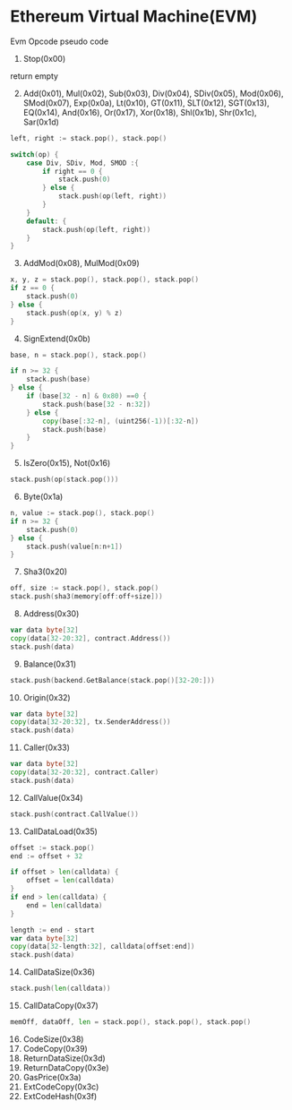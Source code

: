 # Ethereum Virtual Machine(EVM)

Evm Opcode pseudo code

1. Stop(0x00)

return empty

2. Add(0x01), Mul(0x02), Sub(0x03), Div(0x04), SDiv(0x05), Mod(0x06), SMod(0x07), Exp(0x0a), Lt(0x10), GT(0x11), SLT(0x12), SGT(0x13), EQ(0x14),
And(0x16), Or(0x17), Xor(0x18), Shl(0x1b), Shr(0x1c), Sar(0x1d)

```go
left, right := stack.pop(), stack.pop()

switch(op) {
    case Div, SDiv, Mod, SMOD :{
        if right == 0 {
            stack.push(0)
        } else {
            stack.push(op(left, right))
        }
    }
    default: {
        stack.push(op(left, right))
    }
}
```


3. AddMod(0x08), MulMod(0x09)

```go
x, y, z = stack.pop(), stack.pop(), stack.pop()
if z == 0 {
    stack.push(0)
} else {
    stack.push(op(x, y) % z)
}
```

4. SignExtend(0x0b)

```go
base, n = stack.pop(), stack.pop()

if n >= 32 {
    stack.push(base)
} else {
    if (base[32 - n] & 0x80) ==0 {
        stack.push(base[32 - n:32])
    } else {
        copy(base[:32-n], (uint256(-1))[:32-n])
        stack.push(base)
    }
}
```

5. IsZero(0x15), Not(0x16)

```go
stack.push(op(stack.pop()))
```

6. Byte(0x1a)

```go
n, value := stack.pop(), stack.pop()
if n >= 32 {
    stack.push(0)
} else {
    stack.push(value[n:n+1])
}
```

7. Sha3(0x20)

```go
off, size := stack.pop(), stack.pop()
stack.push(sha3(memory[off:off+size]))
```

8. Address(0x30)

```go
var data byte[32]
copy(data[32-20:32], contract.Address())
stack.push(data)
```

9.  Balance(0x31)

```go
stack.push(backend.GetBalance(stack.pop()[32-20:]))
```

10. Origin(0x32)

```go
var data byte[32]
copy(data[32-20:32], tx.SenderAddress())
stack.push(data)
```

11. Caller(0x33)

```go
var data byte[32]
copy(data[32-20:32], contract.Caller)
stack.push(data)
```

12. CallValue(0x34)

```go
stack.push(contract.CallValue())
```

13. CallDataLoad(0x35)

```go
offset := stack.pop()
end := offset + 32

if offset > len(calldata) {
    offset = len(calldata)
}
if end > len(calldata) {
    end = len(calldata)
}

length := end - start
var data byte[32]
copy(data[32-length:32], calldata[offset:end])
stack.push(data)
```

14. CallDataSize(0x36)

```go
stack.push(len(calldata))
```

15. CallDataCopy(0x37)

```go
memOff, dataOff, len = stack.pop(), stack.pop(), stack.pop()


```

16. CodeSize(0x38)
17. CodeCopy(0x39)
18. ReturnDataSize(0x3d)
19. ReturnDataCopy(0x3e)
20. GasPrice(0x3a)
21. ExtCodeCopy(0x3c)
22. ExtCodeHash(0x3f)